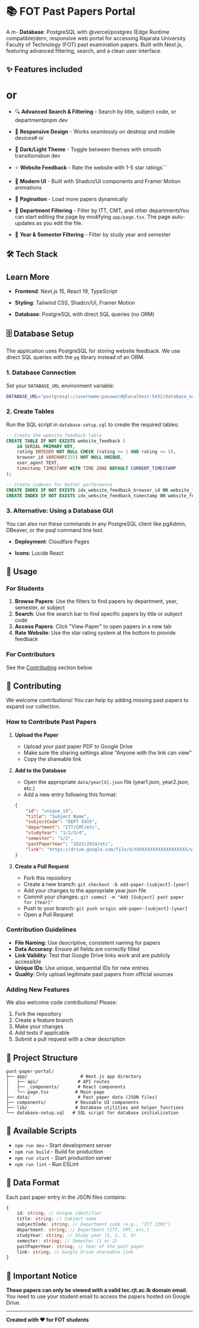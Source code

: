 # 📚 FOT Past Papers Portal

A m- **Database**: PostgreSQL with @vercel/postgres (Edge Runtime compatible)dern, responsive web portal for accessing Rajarata University Faculty of Technology (FOT) past examination papers. Built with Next.js, featuring advanced filtering, search, and a clean user interface.

## ✨ Features included

# or

-   🔍 **Advanced Search & Filtering** - Search by title, subject code, or departmentpnpm dev

-   📱 **Responsive Design** - Works seamlessly on desktop and mobile devices# or

-   🌙 **Dark/Light Theme** - Toggle between themes with smooth transitionsbun dev

-   ⭐ **Website Feedback** - Rate the website with 1-5 star ratings```

-   🎨 **Modern UI** - Built with Shadcn/UI components and Framer Motion animations

-   🔄 **Pagination** - Load more papers dynamically

-   🎯 **Department Filtering** - Filter by ITT, CMT, and other departmentsYou can start editing the page by modifying `app/page.tsx`. The page auto-updates as you edit the file.

-   📅 **Year & Semester Filtering** - Filter by study year and semester

## 🛠️ Tech Stack

## Learn More

-   **Frontend**: Next.js 15, React 19, TypeScript

-   **Styling**: Tailwind CSS, Shadcn/UI, Framer Motion

-   **Database**: PostgreSQL with direct SQL queries (no ORM)

## 🗄️ Database Setup

The application uses PostgreSQL for storing website feedback. We use direct SQL queries with the `pg` library instead of an ORM.

### 1. Database Connection

Set your `DATABASE_URL` environment variable:

```bash
DATABASE_URL="postgresql://username:password@localhost:5432/database_name"
```

### 2. Create Tables

Run the SQL script in `database-setup.sql` to create the required tables:

```sql
-- Create the website_feedback table
CREATE TABLE IF NOT EXISTS website_feedback (
    id SERIAL PRIMARY KEY,
    rating INTEGER NOT NULL CHECK (rating >= 1 AND rating <= 5),
    browser_id VARCHAR(255) NOT NULL UNIQUE,
    user_agent TEXT,
    timestamp TIMESTAMP WITH TIME ZONE DEFAULT CURRENT_TIMESTAMP
);

-- Create indexes for better performance
CREATE INDEX IF NOT EXISTS idx_website_feedback_browser_id ON website_feedback(browser_id);
CREATE INDEX IF NOT EXISTS idx_website_feedback_timestamp ON website_feedback(timestamp DESC);
```

### 3. Alternative: Using a Database GUI

You can also run these commands in any PostgreSQL client like pgAdmin, DBeaver, or the psql command line tool.

-   **Deployment**: Cloudfare Pages

-   **Icons**: Lucide React

## 📖 Usage

### For Students

1. **Browse Papers**: Use the filters to find papers by department, year, semester, or subject
2. **Search**: Use the search bar to find specific papers by title or subject code
3. **Access Papers**: Click "View Paper" to open papers in a new tab
4. **Rate Website**: Use the star rating system at the bottom to provide feedback

### For Contributors

See the [Contributing](#contributing) section below.

## 🤝 Contributing

We welcome contributions! You can help by adding missing past papers to expand our collection.

### How to Contribute Past Papers

1. **Upload the Paper**

    - Upload your past paper PDF to Google Drive
    - Make sure the sharing settings allow "Anyone with the link can view"
    - Copy the shareable link

2. **Add to the Database**

    - Open the appropriate `data/year[X].json` file (year1.json, year2.json, etc.)
    - Add a new entry following this format:

    ```json
    {
        "id": "unique_id",
        "title": "Subject Name",
        "subjectCode": "DEPT XXXX",
        "department": "ITT/CMT/etc",
        "studyYear": "1/2/3/4",
        "semester": "1/2",
        "pastPaperYear": "2023/2024/etc",
        "link": "https://drive.google.com/file/d/XXXXXXXXXXXXXXXXXXXX/view?usp=sharing"
    }
    ```

3. **Create a Pull Request**
    - Fork this repository
    - Create a new branch: `git checkout -b add-paper-[subject]-[year]`
    - Add your changes to the appropriate year.json file
    - Commit your changes: `git commit -m "Add [Subject] past paper for [Year]"`
    - Push to your branch: `git push origin add-paper-[subject]-[year]`
    - Open a Pull Request

### Contribution Guidelines

-   **File Naming**: Use descriptive, consistent naming for papers
-   **Data Accuracy**: Ensure all fields are correctly filled
-   **Link Validity**: Test that Google Drive links work and are publicly accessible
-   **Unique IDs**: Use unique, sequential IDs for new entries
-   **Quality**: Only upload legitimate past papers from official sources

### Adding New Features

We also welcome code contributions! Please:

1. Fork the repository
2. Create a feature branch
3. Make your changes
4. Add tests if applicable
5. Submit a pull request with a clear description

## 📁 Project Structure

```
past-paper-portal/
├── app/                    # Next.js app directory
│   ├── api/               # API routes
│   ├── _components/       # React components
│   └── page.tsx          # Main page
├── data/                  # Past paper data (JSON files)
├── components/           # Reusable UI components
├── lib/                  # Database utilities and helper functions
└── database-setup.sql   # SQL script for database initialization
```

## 🔧 Available Scripts

-   `npm run dev` - Start development server
-   `npm run build` - Build for production
-   `npm run start` - Start production server
-   `npm run lint` - Run ESLint

## 📄 Data Format

Each past paper entry in the JSON files contains:

```typescript
{
    id: string; // Unique identifier
    title: string; // Subject name
    subjectCode: string; // Department code (e.g., "ICT 1305")
    department: string; // Department (ITT, CMT, etc.)
    studyYear: string; // Study year (1, 2, 3, 4)
    semester: string; // Semester (1 or 2)
    pastPaperYear: string; // Year of the past paper
    link: string; // Google Drive shareable link
}
```

## 🚨 Important Notice

**These papers can only be viewed with a valid tec.rjt.ac.lk domain email.** You need to use your student email to access the papers hosted on Google Drive.

---

**Created with ❤️ for FOT students**
